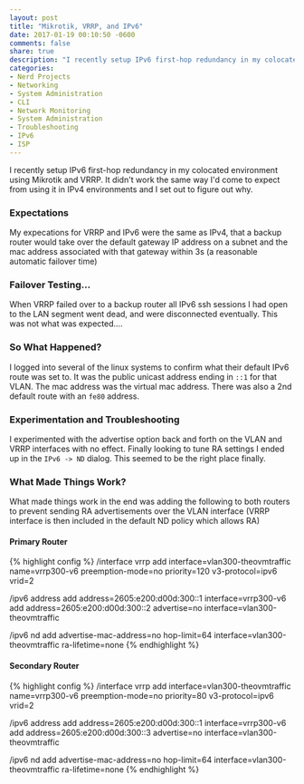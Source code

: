 ```yaml
---
layout: post
title: "Mikrotik, VRRP, and IPv6"
date: 2017-01-19 00:10:50 -0600
comments: false
share: true
description: "I recently setup IPv6 first-hop redundancy in my colocated environment using Mikrotik and VRRP. It didn't work the same way I'd come to expect from using it in IPv4 environments and I set out to figure out why."
categories: 
- Nerd Projects
- Networking
- System Administration
- CLI
- Network Monitoring
- System Administration
- Troubleshooting
- IPv6
- ISP
---
```

I recently setup IPv6 first-hop redundancy in my colocated environment using Mikrotik and VRRP. It didn't work the same way I'd come to expect from using it in IPv4 environments and I set out to figure out why.

### Expectations

My expecations for VRRP and IPv6 were the same as IPv4, that a backup router would take over the default gateway IP address on a subnet and the mac address associated with that gateway within 3s (a reasonable automatic failover time)

### Failover Testing...

When VRRP failed over to a backup router all IPv6 ssh sessions I had open to the LAN segment went dead, and were disconnected eventually. This was not what was expected....

### So What Happened?

I logged into several of the linux systems to confirm what their default IPv6 route was set to. It was the public unicast address ending in `::1` for that VLAN. The mac address was the virtual mac address. There was also a 2nd default route with an `fe80` address. 

### Experimentation and Troubleshooting

I experimented with the advertise option back and forth on the VLAN and VRRP interfaces with no effect. Finally looking to tune RA settings I ended up in the `IPv6 -> ND` dialog. This seemed to be the right place finally.

### What Made Things Work?

What made things work in the end was adding the following to both routers to prevent sending RA advertisements over the VLAN interface (VRRP interface is then included in the default ND policy which allows RA)

#### Primary Router

{% highlight config %}
/interface vrrp
add interface=vlan300-theovmtraffic name=vrrp300-v6 preemption-mode=no priority=120 v3-protocol=ipv6 vrid=2

/ipv6 address
add address=2605:e200:d00d:300::1 interface=vrrp300-v6
add address=2605:e200:d00d:300::2 advertise=no interface=vlan300-theovmtraffic

/ipv6 nd
add advertise-mac-address=no hop-limit=64 interface=vlan300-theovmtraffic ra-lifetime=none
{% endhighlight %}

#### Secondary Router

{% highlight config %}
/interface vrrp
add interface=vlan300-theovmtraffic name=vrrp300-v6 preemption-mode=no priority=80 v3-protocol=ipv6 vrid=2

/ipv6 address
add address=2605:e200:d00d:300::1 interface=vrrp300-v6
add address=2605:e200:d00d:300::3 advertise=no interface=vlan300-theovmtraffic

/ipv6 nd
add advertise-mac-address=no hop-limit=64 interface=vlan300-theovmtraffic ra-lifetime=none
{% endhighlight %}

